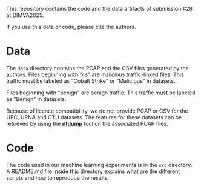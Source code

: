 This repository contains the code and the data artifacts of submission #28 at DIMVA2025.  

If you use this data or code, please cite the authors.  

# Data  

The `data` directory contains the PCAP and the CSV files generated by the authors.
Files beginning with "cs" are malicious traffic-linked files.
This traffic must be labeled as "Cobalt Strike" or "Malicious" in datasets.  

Files beginning with "benign" are benign traffic.
This traffic must be labeled as "Benign" in datasets.   

Because of licence compatibility, we do not provide PCAP or CSV for the UPC, UPNA and CTU datasets.
The features for these datasets can be retrieved by using the [**nfdump**](https://github.com/phaag/nfdump) tool on the associated PCAP files.

# Code

The code used in our machine learning experiments is in the `src` directory.  
A README.md file inside this directory explains what are the different scripts and how to reproduce the results.  




